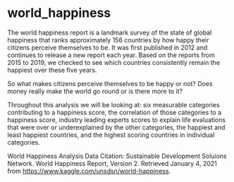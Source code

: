 # world_happiness

The world happiness report is a landmark survey of the state of global happiness that ranks approximately 156 countries by how happy their citizens perceive themselves to be. It was first published in 2012 and continues to release a new report each year. Based on the reports from 2015 to 2019, we checked to see which countries consistently remain the happiest over these five years. 

So what makes citizens perceive themselves to be happy or not? Does money really make the world go round or is there more to it? 

Throughout this analysis we will be looking at: six measurable categories contributing to a happiness score, the correlation of those categories to a happiness score, industry leading experts scores to explain life evaluations that were over or underexplained by the other categories, the happiest and least happiest countries, and the highest scoring countries in individual categories. 



World Happiness Analysis Data Citation: Sustainable Development Soluions Network. World Happiness Report, Version 2. Retrieved January 4, 2021 from https://www.kaggle.com/unsdsn/world-happiness.
